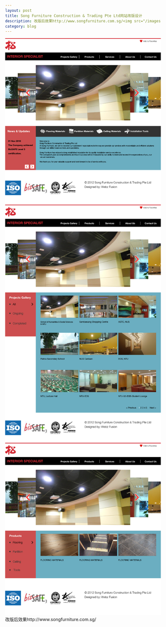 ```yaml
---
layout: post
title: Song Furniture Construction & Trading Pte Ltd网站改版设计
description: 改版后效果http://www.songfurniture.com.sg/<img src="/images/SongFurnitureConstruction/3-01.jpg">
category: blog
---
```


<img src="/images/SongFurnitureConstruction/3-01.jpg">
<img src="/images/SongFurnitureConstruction/3-02.jpg">
<img src="/images/SongFurnitureConstruction/3-03.jpg">
改版后效果http://www.songfurniture.com.sg/
